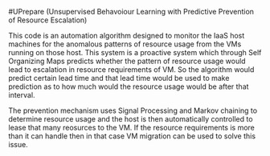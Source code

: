 #UPrepare (Unsupervised Behavoiour Learning with Predictive Prevention of Resource Escalation)

This code is an automation algorithm designed to monitor the IaaS host machines for the anomalous patterns of resource usage from the VMs running on those host. This system is a proactive system which through Self Organizing Maps predicts whether the pattern of resource usage would lead to escalation in resource requirements of VM. So the algorithm would predict certain lead time and that lead time would be used to make prediction as to how much would the resource usage would be after that interval.

The prevention mechanism uses Signal Processing and Markov chaining to determine resource usage and the host is then automatically controlled to lease that many reosurces to the VM. If the resource requirements is more than it can handle then in that case VM migration can be used to solve this issue.
